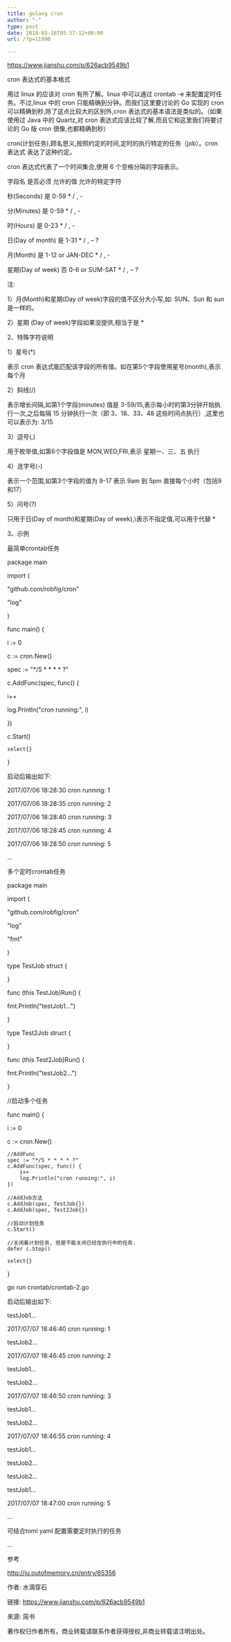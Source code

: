 ```yaml
---
title: golang cron
author: "-"
type: post
date: 2018-03-16T05:57:12+00:00
url: /?p=11990

---
```

https://www.jianshu.com/p/626acb9549b1

cron 表达式的基本格式
  
用过 linux 的应该对 cron 有所了解。linux 中可以通过 crontab -e 来配置定时任务。不过,linux 中的 cron 只能精确到分钟。而我们这里要讨论的 Go 实现的 cron 可以精确到秒,除了这点比较大的区别外,cron 表达式的基本语法是类似的。（如果使用过 Java 中的 Quartz,对 cron 表达式应该比较了解,而且它和这里我们将要讨论的 Go 版 cron 很像,也都精确到秒）

cron(计划任务),顾名思义,按照约定的时间,定时的执行特定的任务（job）。cron 表达式 表达了这种约定。

cron 表达式代表了一个时间集合,使用 6 个空格分隔的字段表示。
  
字段名 是否必须 允许的值 允许的特定字符
  
秒(Seconds) 是 0-59 * / , -
  
分(Minutes) 是 0-59 * / , -
  
时(Hours) 是 0-23 * / , -
  
日(Day of month) 是 1-31 * / , – ?
  
月(Month) 是 1-12 or JAN-DEC * / , -
  
星期(Day of week) 否 0-6 or SUM-SAT * / , – ?
  
注: 
  
1）月(Month)和星期(Day of week)字段的值不区分大小写,如: SUN、Sun 和 sun 是一样的。
  
2）星期 (Day of week)字段如果没提供,相当于是 *
  
2、特殊字符说明
  
1）星号(*)
  
表示 cron 表达式能匹配该字段的所有值。如在第5个字段使用星号(month),表示每个月

2）斜线(/)
  
表示增长间隔,如第1个字段(minutes) 值是 3-59/15,表示每小时的第3分钟开始执行一次,之后每隔 15 分钟执行一次（即 3、18、33、48 这些时间点执行）,这里也可以表示为: 3/15

3）逗号(,)
  
用于枚举值,如第6个字段值是 MON,WED,FRI,表示 星期一、三、五 执行

4）连字号(-)
  
表示一个范围,如第3个字段的值为 9-17 表示 9am 到 5pm 直接每个小时（包括9和17）

5）问号(?)
  
只用于日(Day of month)和星期(Day of week),\表示不指定值,可以用于代替 *
  
3、示例
  
最简单crontab任务
  
package main

import (
      
"github.com/robfig/cron"
      
"log"
  
)

func main() {
      
i := 0
      
c := cron.New()
      
spec := "*/5 \* \* \* * ?"
      
c.AddFunc(spec, func() {
          
i++
          
log.Println("cron running:", i)
      
})
      
c.Start()

    select{}
    

}
  
启动后输出如下: 

2017/07/06 18:28:30 cron running: 1
  
2017/07/06 18:28:35 cron running: 2
  
2017/07/06 18:28:40 cron running: 3
  
2017/07/06 18:28:45 cron running: 4
  
2017/07/06 18:28:50 cron running: 5
  
...
  
多个定时crontab任务
  
package main

import (
      
"github.com/robfig/cron"
      
"log"
      
"fmt"
  
)

type TestJob struct {
  
}

func (this TestJob)Run() {
      
fmt.Println("testJob1...")
  
}

type Test2Job struct {
  
}

func (this Test2Job)Run() {
      
fmt.Println("testJob2...")
  
}

//启动多个任务
  
func main() {
      
i := 0
      
c := cron.New()

    //AddFunc
    spec := "*/5 * * * * ?"
    c.AddFunc(spec, func() {
        i++
        log.Println("cron running:", i)
    })
    
    //AddJob方法
    c.AddJob(spec, TestJob{})
    c.AddJob(spec, Test2Job{})
    
    //启动计划任务
    c.Start()
    
    //关闭着计划任务, 但是不能关闭已经在执行中的任务.
    defer c.Stop()
    
    select{}
    

}
  
go run crontab/crontab-2.go
  
启动后输出如下: 
  
testJob1...
  
2017/07/07 18:46:40 cron running: 1
  
testJob2...
  
2017/07/07 18:46:45 cron running: 2
  
testJob1...
  
testJob2...
  
2017/07/07 18:46:50 cron running: 3
  
testJob1...
  
testJob2...
  
2017/07/07 18:46:55 cron running: 4
  
testJob1...
  
testJob2...
  
testJob2...
  
testJob1...
  
2017/07/07 18:47:00 cron running: 5
  
...
  
可结合toml yaml 配置需要定时执行的任务
  
...
  
参考
  
http://ju.outofmemory.cn/entry/65356

作者: 水滴穿石
  
链接: https://www.jianshu.com/p/626acb9549b1
  
來源: 简书
  
著作权归作者所有。商业转载请联系作者获得授权,非商业转载请注明出处。